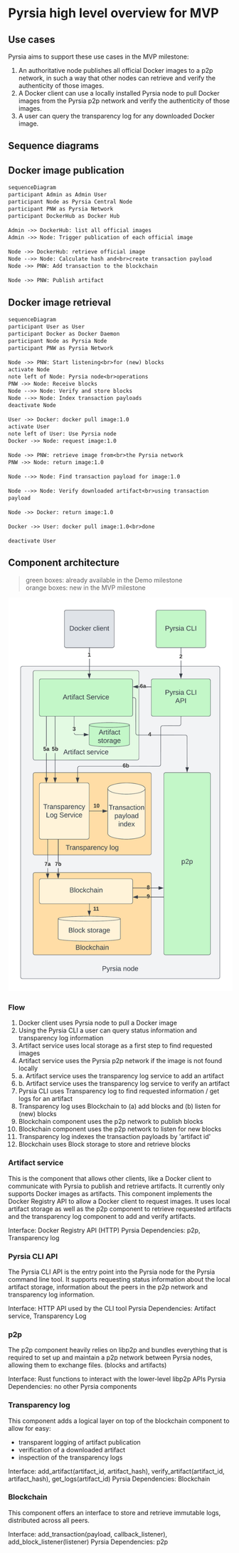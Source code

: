 # Pyrsia high level overview for MVP

## Use cases

Pyrsia aims to support these use cases in the MVP milestone:

1. An authoritative node publishes all official Docker images to a p2p network, in such a way that other nodes can retrieve and verify the authenticity of those images.
2. A Docker client can use a locally installed Pyrsia node to pull Docker images from the Pyrsia p2p network and verify the authenticity of those images.
3. A user can query the transparency log for any downloaded Docker image.

## Sequence diagrams

## Docker image publication

```mermaid
sequenceDiagram
participant Admin as Admin User
participant Node as Pyrsia Central Node
participant PNW as Pyrsia Network
participant DockerHub as Docker Hub

Admin ->> DockerHub: list all official images
Admin ->> Node: Trigger publication of each official image

Node ->> DockerHub: retrieve official image
Node -->> Node: Calculate hash and<br>create transaction payload
Node ->> PNW: Add transaction to the blockchain

Node ->> PNW: Publish artifact
```

## Docker image retrieval

```mermaid
sequenceDiagram
participant User as User
participant Docker as Docker Daemon
participant Node as Pyrsia Node
participant PNW as Pyrsia Network

Node ->> PNW: Start listening<br>for (new) blocks
activate Node
note left of Node: Pyrsia node<br>operations
PNW ->> Node: Receive blocks
Node -->> Node: Verify and store blocks
Node -->> Node: Index transaction payloads
deactivate Node

User ->> Docker: docker pull image:1.0
activate User
note left of User: Use Pyrsia node
Docker ->> Node: request image:1.0

Node ->> PNW: retrieve image from<br>the Pyrsia network
PNW ->> Node: return image:1.0

Node -->> Node: Find transaction payload for image:1.0

Node -->> Node: Verify downloaded artifact<br>using transaction payload

Node ->> Docker: return image:1.0

Docker ->> User: docker pull image:1.0<br>done

deactivate User
```


## Component architecture

> green boxes: already available in the Demo milestone<br>
> orange boxes: new in the MVP milestone

![Pyrsia component diagram](pyrsia-node-high-level-components.png)

### Flow

1. Docker client uses Pyrsia node to pull a Docker image
2. Using the Pyrsia CLI a user can query status information and transparency log information
3. Artifact service uses local storage as a first step to find requested images
4. Artifact service uses the Pyrsia p2p network if the image is not found locally
5. a. Artifact service uses the transparency log service to add an artifact
5.  b. Artifact service uses the transparency log service to verify an artifact
6. Pyrsia CLI uses Transparency log to find requested information / get logs for an artifact
7. Transparency log uses Blockchain to (a) add blocks and (b) listen for (new) blocks
8. Blockchain component uses the p2p network to publish blocks
9. Blockchain component uses the p2p network to listen for new blocks
10. Transparency log indexes the transaction payloads by 'artifact id'
11. Blockchain uses Block storage to store and retrieve blocks


### Artifact service

This is the component that allows other clients, like a Docker client to communicate with Pyrsia to publish and retrieve artifacts. It currently only supports Docker images as artifacts.
This component implements the Docker Registry API to allow a Docker client to request images. It uses local artifact storage as well as the p2p component to retrieve requested artifacts and the transparency log component to add and verify artifacts.

Interface: Docker Registry API (HTTP)
Pyrsia Dependencies: p2p, Transparency log


### Pyrsia CLI API

The Pyrsia CLI API is the entry point into the Pyrsia node for the Pyrsia command line tool. It supports requesting status information about the local artifact storage, information about the peers in the p2p network and transparency log information.

Interface: HTTP API used by the CLI tool
Pyrsia Dependencies: Artifact service, Transparency Log

### p2p

The p2p component heavily relies on libp2p and bundles everything that is required to set up and maintain a p2p network between Pyrsia nodes, allowing them to exchange files. (blocks and artifacts)

Interface: Rust functions to interact with the lower-level libp2p APIs
Pyrsia Dependencies: no other Pyrsia components

### Transparency log

This component adds a logical layer on top of the blockchain component to allow for easy:
- transparent logging of artifact publication
- verification of a downloaded artifact
- inspection of the transparency logs

Interface: add_artifact(artifact_id, artifact_hash), verify_artifact(artifact_id, artifact_hash), get_logs(artifact_id)
Pyrsia Dependencies: Blockchain

### Blockchain

This component offers an interface to store and retrieve immutable logs, distributed across all peers.

Interface: add_transaction(payload, callback_listener), add_block_listener(listener)
Pyrsia Dependencies: p2p


